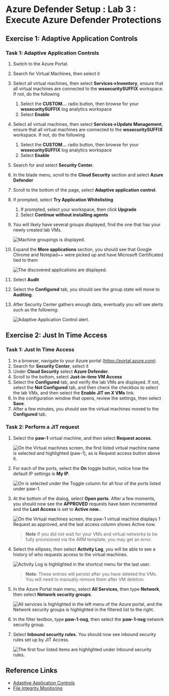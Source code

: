 # Azure Defender Setup : Lab 3 : Execute Azure Defender Protections

## Exercise 1: Adaptive Application Controls

### Task 1: Adaptive Application Controls

1. Switch to the Azure Portal.

2. Search for Virtual Machines, then select it

3. Select all virtual machines, then select **Services->Inventory**, ensure that all virtual machines are connected to the **wssecuritySUFFIX** workspace.  If not, do the following
   1. Select the **CUSTOM...** radio button, then browse for your **wssecuritySUFFIX** log analytics workspace
   2. Select **Enable**

4. Select all virtual machines, then select **Services->Update Management**, ensure that all virtual machines are connected to the **wssecuritySUFFIX** workspace.  If not, do the following
   1. Select the **CUSTOM...** radio button, then browse for your **wssecuritySUFFIX** log analytics workspace
   2. Select **Enable**

5. Search for and select **Security Center**.

6. In the blade menu, scroll to the **Cloud Security** section and select **Azure Defender**

7. Scroll to the bottom of the page, select **Adaptive application control**.

8. If prompted, select **Try Application Whitelisting**
   1. If prompted, select your workspace, then click **Upgrade**
   2. Select **Continue without installing agents**

9. You will likely have several groups displayed, find the one that has your newly created lab VMs.
  
    ![Machine groupings is displayed.](./media/securitycenter-grouping.png "Azure automatically created a group for your VMs")

10. Expand the **More applications** section, you should see that Google Chrome and Notepad++ were picked up and have Microsoft Certificated tied to them
  
    ![The discovered applications are displayed.](./media/securitycenter-whitelistingrules.png "Notice the applications that were executed on the machine are displayed")

11. Select **Audit**
12. Select the **Configured** tab, you should see the group state will move to **Auditing**.
13. After Security Center gathers enough data, eventually you will see alerts such as the following:

    ![Adaptive Application Control alert.](./media/security_alert_adaptive_application.png "Adaptive Application Control alert is displayed")

## Exercise 2: Just In Time Access

### Task 1: Just In Time Access

1. In a browser, navigate to your Azure portal (<https://portal.azure.com>).
2. Search for **Security Center**, select it
3. Under **Cloud Security** select **Azure Defender**.
4. Scroll to the bottom, select **Just-in-time VM Access**
5. Select the **Configured** tab, and verify the lab VMs are displayed.  If not, select the **Not Configured** tab, and then check the checkbox to select the lab VMs, and then select the **Enable JIT on X VMs** link.
6. In the configuration window that opens, review the settings, then select **Save**.
7. After a few minutes, you should see the virtual machines moved to the **Configured** tab.

### Task 2: Perform a JIT request

1. Select the **paw-1** virtual machine, and then select **Request access**.

    ![On the Virtual machines screen, the first listed virtual machine name is selected and highlighted (paw-1), as is Request access button above it.](./media/jit_request_access.png "Request access for paw-1")

2. For each of the ports, select the **On** toggle button, notice how the default IP settings is **My IP**.

    ![On is selected under the Toggle column for all four of the ports listed under paw-1.](./media/jit_request_access2.png "Select on for each of the ports")

3. At the bottom of the dialog, select **Open ports**. After a few moments, you should now see the **APPROVED** requests have been incremented and the **Last Access** is set to **Active now.**.

    ![On the Virtual machines screen, the paw-1 virtual machine displays 1 Request as approved, and the last access column shows Active now.](./media/jit_request_displayed.png "View Approved and Last Access status")

    > **Note**  If you did not wait for your VMs and virtual networks to be fully provisioned via the ARM template, you may get an error.

4. Select the ellipses, then select **Activity Log**, you will be able to see a history of who requests access to the virtual machines.

    ![Activity Log is highlighted in the shortcut menu for the last user.](./media/jit_request_audit.png "View the Activity Log")

    > **Note**: These entries will persist after you have deleted the VMs. You will need to manually remove them after VM deletion.

5. In the Azure Portal main menu, select **All Services**, then type **Network**, then select **Network security groups**.

    ![All services is highlighted in the left menu of the Azure portal, and the Network security groups is highlighted in the filtered list to the right.](./media/jit_network_security_group.png "Select paw-1-nsg")

6. In the filter textbox, type **paw-1-nsg**, then select the **paw-1-nsg** network security group.

7. Select **Inbound security rules.** You should now see inbound security rules set up by JIT Access.

    ![The first four listed items are highlighted under Inbound security rules.](./media/jit_network_rules.png "View the inbound security rules set up by JIT Access")

## Reference Links

- [Adaptive Application Controls](https://docs.microsoft.com/en-us/azure/security-center/security-center-adaptive-application)
- [File Integrity Monitoring](https://docs.microsoft.com/en-us/azure/security-center/security-center-file-integrity-monitoring)
